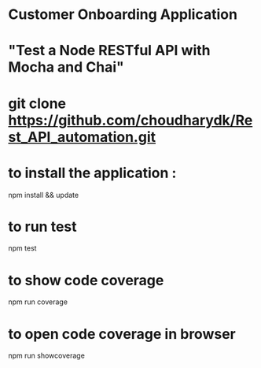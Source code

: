#  Customer Onboarding Application
# "Test a Node RESTful API with Mocha and Chai"

# git clone https://github.com/choudharydk/Rest_API_automation.git

# to install the application :
npm install && update

# to run test
npm test

# to show code coverage
npm run coverage

# to open code coverage in browser
npm run showcoverage

